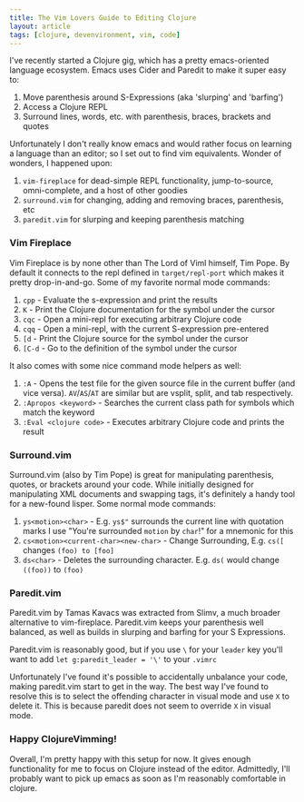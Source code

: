 ```yaml
---
title: The Vim Lovers Guide to Editing Clojure
layout: article
tags: [clojure, devenvironment, vim, code]
---
```


I've recently started a Clojure gig, which has a pretty emacs-oriented language
ecosystem. Emacs uses Cider and Paredit to make it super easy to:

1. Move parenthesis around S-Expressions (aka 'slurping' and 'barfing')
2. Access a Clojure REPL
3. Surround lines, words, etc. with parenthesis, braces, brackets and quotes

Unfortunately I don't really know emacs and would rather focus on learning a
language than an editor; so I set out to find vim equivalents. Wonder of
wonders, I happened upon:

1. `vim-fireplace` for dead-simple REPL functionality, jump-to-source, omni-complete, and a host of other goodies
2. `surround.vim` for changing, adding and removing braces, parenthesis, etc
3. `paredit.vim` for slurping and keeping parenthesis matching

### Vim Fireplace
Vim Fireplace is by none other than The Lord of Viml himself, Tim Pope. By
default it connects to the repl defined in `target/repl-port` which makes it
pretty drop-in-and-go. Some of my favorite normal mode commands:

1. `cpp` - Evaluate the s-expression and print the results
2. `K`   - Print the Clojure documentation for the symbol under the cursor
3. `cqc` - Open a mini-repl for executing arbitrary Clojure code
4. `cqq` - Open a mini-repl, with the current S-expression pre-entered
5. `[d`  - Print the Clojure source for the symbol under the cursor
6. `[C-d`  - Go to the definition of the symbol under the cursor

It also comes with some nice command mode helpers as well:

1. `:A` - Opens the test file for the given source file in the current buffer
   (and vice versa). `AV`/`AS`/`AT` are similar but are vsplit, split, and tab
   respectively.
2. `:Apropos <keyword>` - Searches the current class path for symbols which
   match the keyword
3. `:Eval <clojure code>` - Executes arbitrary Clojure code and prints the result

### Surround.vim
Surround.vim (also by Tim Pope) is great for manipulating parenthesis, quotes,
or brackets around your code. While initially designed for manipulating XML
documents and swapping tags, it's definitely a handy tool for a new-found lisper.
Some normal mode commands:

1. `ys<motion><char>` - E.g. `ys$"` surrounds the current line with quotation
   marks I use "You're surrounded `motion` by `char`!" for a mnemonic for this
2. `cs<motion><current-char><new-char>` - Change Surrounding, E.g. `cs([`
   changes `(foo) to [foo]`
3. `ds<char>` - Deletes the surrounding character. E.g. `ds(` would change
   `((foo))` to `(foo)`

### Paredit.vim
Paredit.vim by Tamas Kavacs was extracted from Slimv, a much broader alternative
to vim-fireplace. Paredit.vim keeps your parenthesis  well balanced, as well as
builds in slurping and barfing for your S Expressions.

Paredit.vim is reasonably good, but if you use `\` for your `leader` key you'll
want to add `let g:paredit_leader = '\'` to your `.vimrc`

Unfortunately I've found it's possible to accidentally unbalance your code,
making paredit.vim start to get in the way. The best way I've found to resolve
this is to select the offending character in visual mode and use `X` to delete
it. This is because  paredit does not seem to override `X` in visual mode.

### Happy ClojureVimming!

Overall, I'm pretty happy with this setup for now.  It gives enough
functionality for me to focus on Clojure instead of the editor. Admittedly, I'll
probably want to pick up emacs as soon as I'm reasonably comfortable in clojure.
